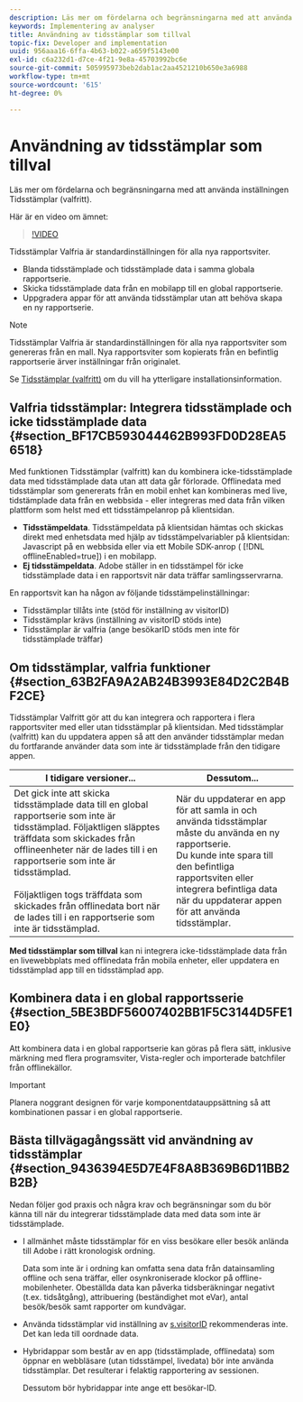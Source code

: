 ```yaml
---
description: Läs mer om fördelarna och begränsningarna med att använda inställningen Tidsstämplar (valfritt).
keywords: Implementering av analyser
title: Användning av tidsstämplar som tillval
topic-fix: Developer and implementation
uuid: 956aaa16-6ffa-4b63-b022-a659f5143e00
exl-id: c6a232d1-d7ce-4f21-9e8a-45703992bc6e
source-git-commit: 505995973beb2dab1ac2aa4521210b650e3a6988
workflow-type: tm+mt
source-wordcount: '615'
ht-degree: 0%

---
```


# Användning av tidsstämplar som tillval

Läs mer om fördelarna och begränsningarna med att använda inställningen Tidsstämplar (valfritt).

Här är en video om ämnet:

>[!VIDEO](https://video.tv.adobe.com/v/335740/?quality=12)

Tidsstämplar Valfria är standardinställningen för alla nya rapportsviter.

* Blanda tidsstämplade och tidsstämplade data i samma globala rapportserie.
* Skicka tidsstämplade data från en mobilapp till en global rapportserie.
* Uppgradera appar för att använda tidsstämplar utan att behöva skapa en ny rapportserie.

>[!NOTE]
>
>Tidsstämplar Valfria är standardinställningen för alla nya rapportsviter som genereras från en mall. Nya rapportsviter som kopierats från en befintlig rapportserie ärver inställningar från originalet.

Se [Tidsstämplar (valfritt)](https://experienceleague.adobe.com/docs/analytics/admin/admin-tools/timestamp-optional.html) om du vill ha ytterligare installationsinformation.

## Valfria tidsstämplar: Integrera tidsstämplade och icke tidsstämplade data {#section_BF17CB593044462B993FD0D28EA56518}

Med funktionen Tidsstämplar (valfritt) kan du kombinera icke-tidsstämplade data med tidsstämplade data utan att data går förlorade. Offlinedata med tidsstämplar som genererats från en mobil enhet kan kombineras med live, tidstämplade data från en webbsida - eller integreras med data från vilken plattform som helst med ett tidsstämpelanrop på klientsidan.

* **Tidsstämpeldata**. Tidsstämpeldata på klientsidan hämtas och skickas direkt med enhetsdata med hjälp av tidsstämpelvariabler på klientsidan: Javascript på en webbsida eller via ett Mobile SDK-anrop ( [!DNL offlineEnabled=true]) i en mobilapp.
* **Ej tidsstämpeldata**. Adobe ställer in en tidsstämpel för icke tidsstämplade data i en rapportsvit när data träffar samlingsservrarna.

En rapportsvit kan ha någon av följande tidsstämpelinställningar:

* Tidsstämplar tillåts inte (stöd för inställning av visitorID)
* Tidsstämplar krävs (inställning av visitorID stöds inte)
* Tidsstämplar är valfria (ange besökarID stöds men inte för tidsstämplade träffar)

## Om tidsstämplar, valfria funktioner {#section_63B2FA9A2AB24B3993E84D2C2B4BF2CE}

Tidsstämplar Valfritt gör att du kan integrera och rapportera i flera rapportsviter med eller utan tidsstämplar på klientsidan. Med tidsstämplar (valfritt) kan du uppdatera appen så att den använder tidsstämplar medan du fortfarande använder data som inte är tidsstämplade från den tidigare appen.

| I tidigare versioner... | Dessutom... |
|--- |--- |
| Det gick inte att skicka tidsstämplade data till en global rapportserie som inte är tidsstämplad. Följaktligen släpptes träffdata som skickades från offlineenheter när de lades till i en rapportserie som inte är tidsstämplad. <br/><br/>Följaktligen togs träffdata som skickades från offlinedata bort när de lades till i en rapportserie som inte är tidsstämplad. | När du uppdaterar en app för att samla in och använda tidsstämplar måste du använda en ny rapportserie. <br/>Du kunde inte spara till den befintliga rapportsviten eller integrera befintliga data när du uppdaterar appen för att använda tidsstämplar. |

**Med tidsstämplar som tillval** kan ni integrera icke-tidsstämplade data från en livewebbplats med offlinedata från mobila enheter, eller uppdatera en tidsstämplad app till en tidsstämplad app.

## Kombinera data i en global rapportsserie {#section_5BE3BDF56007402BB1F5C3144D5FE1E0}

Att kombinera data i en global rapportserie kan göras på flera sätt, inklusive märkning med flera programsviter, Vista-regler och importerade batchfiler från offlinekällor.

>[!IMPORTANT]
>
>Planera noggrant designen för varje komponentdatauppsättning så att kombinationen passar i en global rapportserie.

## Bästa tillvägagångssätt vid användning av tidsstämplar {#section_9436394E5D7E4F8A8B369B6D11BB2B2B}

Nedan följer god praxis och några krav och begränsningar som du bör känna till när du integrerar tidsstämplade data med data som inte är tidsstämplade.

* I allmänhet måste tidsstämplar för en viss besökare eller besök anlända till Adobe i rätt kronologisk ordning.

   Data som inte är i ordning kan omfatta sena data från datainsamling offline och sena träffar, eller osynkroniserade klockor på offline-mobilenheter. Obeställda data kan påverka tidsberäkningar negativt (t.ex. tidsåtgång), attribuering (beständighet mot eVar), antal besök/besök samt rapporter om kundvägar.

* Använda tidsstämplar vid inställning av [s.visitorID](/help/implement/vars/config-vars/visitorid.md) rekommenderas inte. Det kan leda till oordnade data.

* Hybridappar som består av en app (tidsstämplade, offlinedata) som öppnar en webbläsare (utan tidsstämpel, livedata) bör inte använda tidsstämplar. Det resulterar i felaktig rapportering av sessionen.

   Dessutom bör hybridappar inte ange ett besökar-ID.
